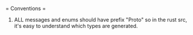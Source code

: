 = Conventions =

1. ALL messages and enums should have prefix "Proto" so in the rust src, it's easy to understand which types are generated.
